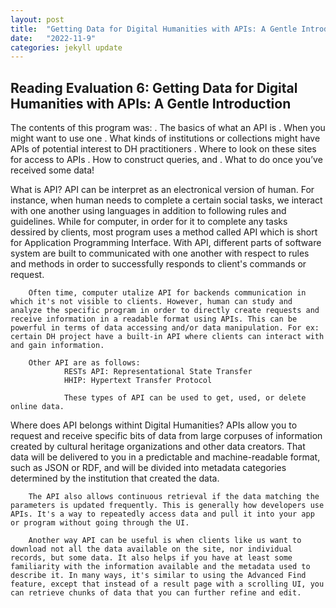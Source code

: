 ```yaml
---
layout: post
title:  "Getting Data for Digital Humanities with APIs: A Gentle Introduction"
date:   "2022-11-9"
categories: jekyll update
---
```


## Reading Evaluation 6: Getting Data for Digital Humanities with APIs: A Gentle Introduction

The contents of this program was:
        . The basics of what an API is
        . When you might want to use one
        . What kinds of institutions or collections might have APIs of potential interest to DH practitioners
        . Where to look on these sites for access to APIs
        . How to construct queries, and
        . What to do once you’ve received some data!

What is API?
        API can be interpret as an electronical version of human. For instance, when human needs to complete a certain social tasks, we interact with one another using languages in addition to following rules and guidelines. While for computer, in order for it to complete any tasks dessired by clients, most program uses a method called API which is short for Application Programming Interface. With API, different parts of software system are built to communicated with one another with respect to rules and methods in order to successfully responds to client's commands or request.

        Often time, computer utalize API for backends communication in which it's not visible to clients. However, human can study and analyze the specific program in order to directly create requests and receive information in a readable format using APIs. This can be powerful in terms of data accessing and/or data manipulation. For ex: certain DH project have a built-in API where clients can interact with and gain information.

        Other API are as follows:
                RESTs API: Representational State Transfer
                HHIP: Hypertext Transfer Protocol
                
                These types of API can be used to get, used, or delete online data.
        
Where does API belongs withint Digital Humanities?
        APIs allow you to request and receive specific bits of data from large corpuses of information created by cultural heritage organizations and other data creators. That data will be delivered to you in a predictable and machine-readable format, such as JSON or RDF, and will be divided into metadata categories determined by the institution that created the data.

        The API also allows continuous retrieval if the data matching the parameters is updated frequently. This is generally how developers use APIs. It's a way to repeatedly access data and pull it into your app or program without going through the UI.

        Another way API can be useful is when clients like us want to download not all the data available on the site, nor individual records, but some data. It also helps if you have at least some familiarity with the information available and the metadata used to describe it. In many ways, it's similar to using the Advanced Find feature, except that instead of a result page with a scrolling UI, you can retrieve chunks of data that you can further refine and edit.
        